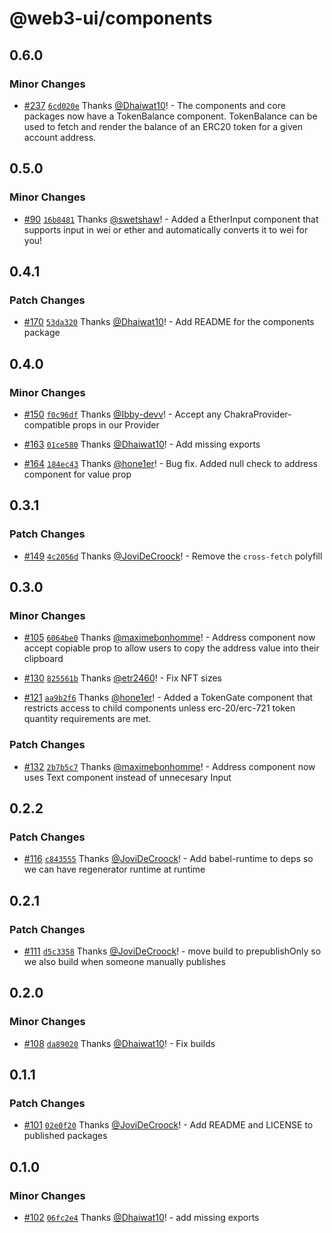 # @web3-ui/components

## 0.6.0

### Minor Changes

- [#237](https://github.com/Developer-DAO/web3-ui/pull/237) [`6cd020e`](https://github.com/Developer-DAO/web3-ui/commit/6cd020ea5f8d492cdad178a8bc4544b8b8ab1335) Thanks [@Dhaiwat10](https://github.com/Dhaiwat10)! - The components and core packages now have a TokenBalance component. TokenBalance can be used to fetch and render the balance of an ERC20 token for a given account address.

## 0.5.0

### Minor Changes

- [#90](https://github.com/Developer-DAO/web3-ui/pull/90) [`16b8481`](https://github.com/Developer-DAO/web3-ui/commit/16b8481995f3f934f94305fbae5f3a6370e4fb20) Thanks [@swetshaw](https://github.com/swetshaw)! - Added a EtherInput component that supports input in wei or ether and automatically converts it to wei for you!

## 0.4.1

### Patch Changes

- [#170](https://github.com/Developer-DAO/web3-ui/pull/170) [`53da320`](https://github.com/Developer-DAO/web3-ui/commit/53da320bdaeb28ac4b82152b7c289f7aa9d7b695) Thanks [@Dhaiwat10](https://github.com/Dhaiwat10)! - Add README for the components package

## 0.4.0

### Minor Changes

- [#150](https://github.com/Developer-DAO/web3-ui/pull/150) [`f0c96df`](https://github.com/Developer-DAO/web3-ui/commit/f0c96df7468fbe0993b8e90979407c27ba7a22bd) Thanks [@Ibby-devv](https://github.com/Ibby-devv)! - Accept any ChakraProvider-compatible props in our Provider

* [#163](https://github.com/Developer-DAO/web3-ui/pull/163) [`01ce580`](https://github.com/Developer-DAO/web3-ui/commit/01ce5809debb2284545620861d11893e4f9675f0) Thanks [@Dhaiwat10](https://github.com/Dhaiwat10)! - Add missing exports

- [#164](https://github.com/Developer-DAO/web3-ui/pull/164) [`184ec43`](https://github.com/Developer-DAO/web3-ui/commit/184ec43e0542a0057f7847a9c696eb0479f96438) Thanks [@hone1er](https://github.com/hone1er)! - Bug fix. Added null check to address component for value prop

## 0.3.1

### Patch Changes

- [#149](https://github.com/Developer-DAO/web3-ui/pull/149) [`4c2056d`](https://github.com/Developer-DAO/web3-ui/commit/4c2056d9c8b2c1eebdd7135a5581447941a65ad8) Thanks [@JoviDeCroock](https://github.com/JoviDeCroock)! - Remove the `cross-fetch` polyfill

## 0.3.0

### Minor Changes

- [#105](https://github.com/Developer-DAO/web3-ui/pull/105) [`6064be0`](https://github.com/Developer-DAO/web3-ui/commit/6064be033150ccd4df52c913a3d55ce2c63c262b) Thanks [@maximebonhomme](https://github.com/maximebonhomme)! - Address component now accept copiable prop to allow users to copy the address value into their clipboard

* [#130](https://github.com/Developer-DAO/web3-ui/pull/130) [`825561b`](https://github.com/Developer-DAO/web3-ui/commit/825561bd2ea2abc541fe7bde59446ddea3aae49d) Thanks [@etr2460](https://github.com/etr2460)! - Fix NFT sizes

- [#121](https://github.com/Developer-DAO/web3-ui/pull/121) [`aa9b2f6`](https://github.com/Developer-DAO/web3-ui/commit/aa9b2f6cccdcda1d443bacb306d0a83398a19368) Thanks [@hone1er](https://github.com/hone1er)! - Added a TokenGate component that restricts access to child components unless erc-20/erc-721 token quantity requirements are met.

### Patch Changes

- [#132](https://github.com/Developer-DAO/web3-ui/pull/132) [`2b7b5c7`](https://github.com/Developer-DAO/web3-ui/commit/2b7b5c7295e5fb389740a9f4fab4e3fcea7e5e7d) Thanks [@maximebonhomme](https://github.com/maximebonhomme)! - Address component now uses Text component instead of unnecesary Input

## 0.2.2

### Patch Changes

- [#116](https://github.com/Developer-DAO/web3-ui/pull/116) [`c843555`](https://github.com/Developer-DAO/web3-ui/commit/c843555369f56c01653f0486e54a31a382353ed4) Thanks [@JoviDeCroock](https://github.com/JoviDeCroock)! - Add babel-runtime to deps so we can have regenerator runtime at runtime

## 0.2.1

### Patch Changes

- [#111](https://github.com/Developer-DAO/web3-ui/pull/111) [`d5c3358`](https://github.com/Developer-DAO/web3-ui/commit/d5c3358e0a487359619c4fe234d573b0940b34a8) Thanks [@JoviDeCroock](https://github.com/JoviDeCroock)! - move build to prepublishOnly so we also build when someone manually publishes

## 0.2.0

### Minor Changes

- [#108](https://github.com/Developer-DAO/web3-ui/pull/108) [`da89020`](https://github.com/Developer-DAO/web3-ui/commit/da89020b0ccf5bfc170bbdede25d2bb379c376ba) Thanks [@Dhaiwat10](https://github.com/Dhaiwat10)! - Fix builds

## 0.1.1

### Patch Changes

- [#101](https://github.com/Developer-DAO/web3-ui/pull/101) [`02e0f20`](https://github.com/Developer-DAO/web3-ui/commit/02e0f202d0682f8af502c63b5c2ec73a6518205e) Thanks [@JoviDeCroock](https://github.com/JoviDeCroock)! - Add README and LICENSE to published packages

## 0.1.0

### Minor Changes

- [#102](https://github.com/Developer-DAO/web3-ui/pull/102) [`06fc2e4`](https://github.com/Developer-DAO/web3-ui/commit/06fc2e4f9a7934bde04d001f39685f0560205107) Thanks [@Dhaiwat10](https://github.com/Dhaiwat10)! - add missing exports
